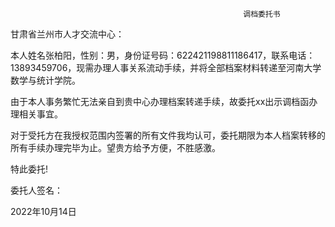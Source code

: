                                                         调档委托书

甘肃省兰州市人才交流中心：

本人姓名张柏阳，性别：男，身份证号码：622421198811186417，联系电话：13893459706，现需办理人事关系流动手续，并将全部档案材料转递至河南大学数学与统计学院。

由于本人事务繁忙无法亲自到贵中心办理档案转递手续，故委托xx出示调档函办理相关事宜。

对于受托方在我授权范围内签署的所有文件我均认可，委托期限为本人档案转移的所有手续办理完毕为止。望贵方给予方便，不胜感激。

特此委托!

委托人签名：

2022年10月14日